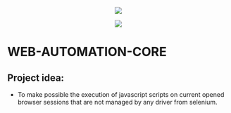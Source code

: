 <p style="text-align:center;size:20px">
  <img src="https://cdn.jsdelivr.net/gh/devicons/devicon/icons/nodejs/nodejs-original-wordmark.svg" />
</p>
<p style="text-align:center;size:20px">
  <img src="https://cdn.jsdelivr.net/gh/devicons/devicon/icons/javascript/javascript-plain.svg" />
</p>

# WEB-AUTOMATION-CORE

## Project idea:
 - To make possible the execution of javascript scripts on current opened browser sessions that are not managed by any driver from selenium.
